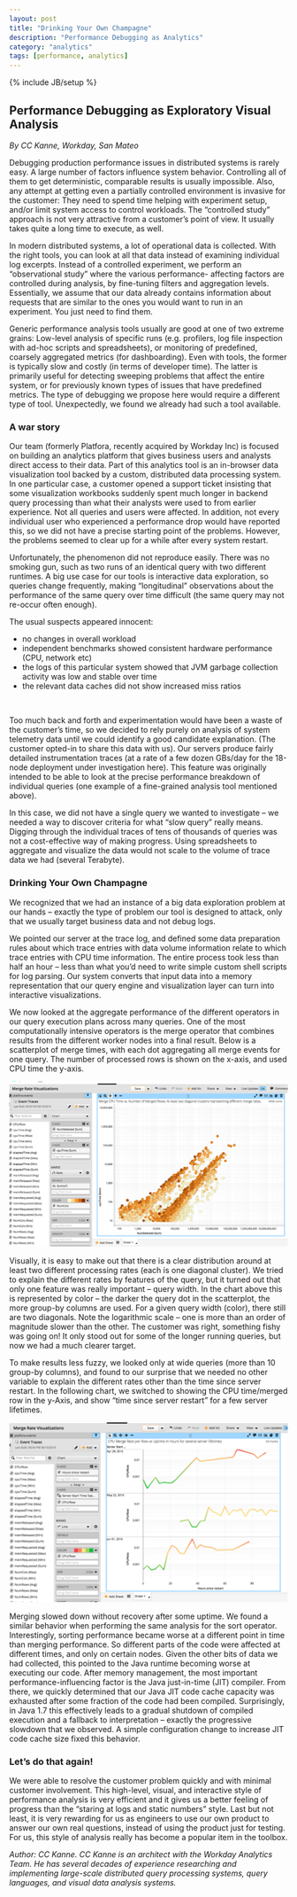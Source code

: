 ```yaml
---
layout: post
title: "Drinking Your Own Champagne"
description: "Performance Debugging as Analytics"
category: "analytics"
tags: [performance, analytics]
---
```

{% include JB/setup %}

## Performance Debugging as Exploratory Visual Analysis
_By CC Kanne, Workday, San Mateo_

Debugging production performance issues in distributed systems is rarely easy. A large number of factors influence system behavior. Controlling all of them to get deterministic, comparable results is usually impossible. Also, any attempt at getting even a partially controlled environment is invasive for the customer: They need to spend time helping with experiment setup, and/or limit system access to control workloads. The “controlled study” approach is not very attractive from a customer’s point of view. It usually takes quite a long time to execute, as well.
                    
In modern distributed systems, a lot of operational data is collected. With the right tools, you can look at all that data instead of examining individual log excerpts. Instead of a controlled experiment, we perform an “observational study” where the various performance- affecting factors are controlled during analysis, by fine-tuning filters and aggregation levels. Essentially, we assume that our data already contains information about requests that are similar to the ones you would want to run in an experiment. You just need to find them.

<!--more--> 
                   
Generic performance analysis tools usually are good at one of two extreme grains: Low-level analysis of specific runs (e.g. profilers, log file inspection with ad-hoc scripts and spreadsheets), or monitoring of predefined, coarsely aggregated metrics (for dashboarding). Even with tools, the former is typically slow and costly (in terms of developer time). The latter is primarily useful for detecting sweeping problems that affect the entire system, or for previously known types of issues that have predefined metrics. The type of debugging we propose here would require a different type of tool. Unexpectedly, we found we already had such a tool available.
                    
### A war story
                    
Our team (formerly Platfora, recently acquired by Workday Inc) is focused on building an analytics platform that gives business users and analysts direct access to their data. Part of this analytics tool is an in-browser data visualization tool backed by a custom, distributed data processing system. In one particular case, a customer opened a support ticket insisting that some visualization workbooks suddenly spent much longer in backend query processing than what their analysts were used to from earlier experience. Not all queries and users were affected. In addition, not every individual user who experienced a performance drop would have reported this, so we did not have a precise starting point of the problems. However, the problems seemed to clear up for a while after every system restart.
                    
Unfortunately, the phenomenon did not reproduce easily. There was no smoking gun, such as two runs of an identical query with two different runtimes. A big use case for our tools is interactive data exploration, so queries change frequently, making “longitudinal” observations about the performance of the same query over time difficult (the same query may not re-occur often enough).
                    
The usual suspects appeared innocent:

* no changes in overall workload
* independent benchmarks showed consistent hardware performance (CPU, network etc)
* the logs of this particular system showed that JVM garbage collection activity was low and stable over time
* the relevant data caches did not show increased miss ratios
<br/>            
                                  
Too much back and forth and experimentation would have been a waste of the customer’s time, so we decided to rely purely on analysis of system telemetry data until we could identify a good candidate explanation. (The customer opted-in to share this data with us). Our servers produce fairly detailed instrumentation traces (at a rate of a few dozen GBs/day for the 18-node deployment under investigation here). This feature was originally intended to be able to look at the precise performance breakdown of individual queries (one example of a fine-grained analysis tool mentioned above).
                    
In this case, we did not have a single query we wanted to investigate – we needed a way to discover criteria for what “slow query” really means. Digging through the individual traces of tens of thousands of queries was not a cost-effective way of making progress. Using spreadsheets to aggregate and visualize the data would not scale to the volume of trace data we had (several Terabyte).
                    
### Drinking Your Own Champagne
                    
We recognized that we had an instance of a big data exploration problem at our hands – exactly the type of problem our tool is designed to attack, only that we usually target business data and not debug logs.

We pointed our server at the trace log, and defined some data preparation rules about which trace entries with data volume information relate to which trace entries with CPU time information. The entire process took less than half an hour – less than what you’d need to write simple custom shell scripts for log parsing. Our system converts that input data into a memory representation that our query engine and visualization layer can turn into interactive visualizations.
                    
We now looked at the aggregate performance of the different operators in our query execution plans across many queries. One of the most computationally intensive operators is the merge operator that combines results from the different worker nodes into a final result. Below is a scatterplot of merge times, with each dot aggregating all merge events for one query. The number of processed rows is shown on the x-axis, and used CPU time the y-axis.

![merge rate clusters](/assets/opa-debugging-perf/pic1.png)
        
Visually, it is easy to make out that there is a clear distribution around at least two different processing rates (each is one diagonal cluster). We tried to explain the different rates by features of the query, but it turned out that only one feature was really important – query width. In the chart above this is represented by color – the darker the query dot in the scatterplot, the more group-by columns are used. For a given query width (color), there still are two diagonals. Note the logarithmic scale – one is more than an order of magnitude slower than the other. The customer was right, something fishy was going on! It only stood out for some of the longer running queries, but now we had a much clearer target.
                    
To make results less fuzzy, we looked only at wide queries (more than 10 group-by columns), and found to our surprise that we needed no other variable to explain the different rates other than the time since server restart. In the following chart, we switched to showing the CPU time/merged row in the y-Axis, and show “time since server restart” for a few server lifetimes.
                
![merge rate uptime](/assets/opa-debugging-perf/pic2.png)
                
Merging slowed down without recovery after some uptime. We found a similar behavior when performing the same analysis for the sort operator. Interestingly, sorting performance became worse at a different point in time than merging performance. So different parts of the code were affected at different times, and only on certain nodes. Given the other bits of data we had collected, this pointed to the Java runtime becoming worse at executing our code. After memory management, the most important performance-influencing factor is the Java just-in-time (JIT) compiler. From there, we quickly determined that our Java JIT code cache capacity was exhausted after some fraction of the code had been compiled. Surprisingly, in Java 1.7 this effectively leads to a gradual shutdown of compiled execution and a fallback to interpretation – exactly the progressive slowdown that we observed. A simple configuration change to increase JIT code cache size fixed this behavior.
                    
### Let’s do that again!
                    
We were able to resolve the customer problem quickly and with minimal customer involvement. This high-level, visual, and interactive style of performance analysis is very efficient and it gives us a better feeling of progress than the “staring at logs and static numbers” style. Last but not least, it is very rewarding for us as engineers to use our own product to answer our own real questions, instead of using the product just for testing. For us, this style of analysis really has become a popular item in the toolbox.

*Author: CC Kanne. CC Kanne is an architect with the Workday Analytics Team. He has several decades of experience  researching and implementing large-scale distributed query processing systems, query languages, and visual data analysis systems.*
